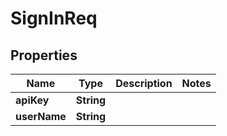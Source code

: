 
# SignInReq

## Properties
Name | Type | Description | Notes
------------ | ------------- | ------------- | -------------
**apiKey** | **String** |  | 
**userName** | **String** |  | 



